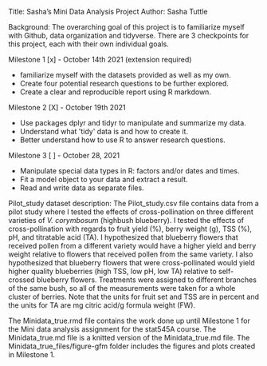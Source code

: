 Title: Sasha’s Mini Data Analysis Project
Author: Sasha Tuttle

Background:
The overarching goal of this project is to familiarize myself with Github, data organization and tidyverse. There are 3 checkpoints for this project, each with their own 
individual goals. 

Milestone 1 [x] - October 14th 2021 (extension required)
 - familiarize myself with the datasets provided as well as my own.
 - Create four potential research questions to be further explored. 
 - Create a clear and reproducible report using R markdown.

Milestone 2 [X] - October 19th 2021
 - Use packages dplyr and tidyr to manipulate and summarize my data.
 - Understand what 'tidy' data is and how to create it.
 - Better understand how to use R to answer research questions. 

Milestone 3 [ ] - October 28, 2021
 - Manipulate special data types in R: factors and/or dates and times.
 - Fit a model object to your data and extract a result.
 - Read and write data as separate files.

Pilot_study dataset description:
The Pilot_study.csv file contains data from a pilot study where I tested the 
effects of cross-pollination on three different varieties of *V. corymbosum* 
(highbush blueberry). I tested the effects of cross-pollination with regards to 
fruit yield (%), berry weight (g), TSS (%), pH, and titratable acid (TA). I hypothesized 
that blueberry flowers that received pollen from a different variety would have 
a higher yield and berry weight relative to flowers that received pollen from the 
same variety. I also hypothesized that blueberry flowers that were 
cross-pollinated would yield higher quality blueberries (high TSS, low pH, low TA)
relative to self-crossed blueberry flowers. Treatments were assigned to different 
branches of the same bush, so all of the measurements were taken for a whole 
cluster of berries. Note that the units for fruit set and TSS are in percent and the units for TA are mg citric acid/g formula weight (FW). 

The Minidata_true.rmd file contains the work done up until Milestone 1 for the Mini data analysis assignment for the stat545A course. 
The Minidata_true.md file is a knitted version of the Minidata_true.md file. 
The Minidata_true_files/figure-gfm folder includes the figures and plots created in Milestone 1. 
